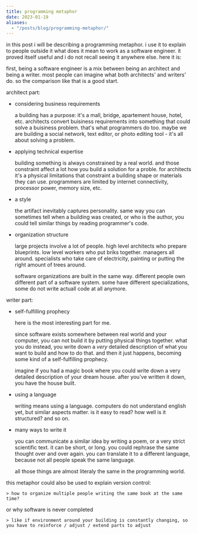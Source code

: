 ```yaml
---
title: programming metaphor
date: 2023-01-19
aliases:
  - "/posts/blog/programming-metaphor/"
---
```


in this post i will be describing a programming metaphor.
i use it to explain to people outside it what does it mean to work as a software engineer.
it proved itself useful and i do not recall seeing it anywhere else. here it is:

first, being a software engineer is a mix between being an architect and being a writer.
most people can imagine what both architects' and writers' do.
so the comparison like that is a good start.

architect part:

- considering business requirements

  a building has a purpose: it's a mall, bridge, apartement house, hotel, etc.
  architects convert buisiness requirements into something that could solve a buisiness problem.
  that's what programmers do too.
  maybe we are building a social network, text editor, or photo editing tool - it's all about solving a problem.

- applying technical expertise

  building something is always constrained by a real world.
  and those constraint affect a lot how you build a solution for a proble.
  for architects it's a physical limitations that constraint a building shape or materials they can use.
  programmers are limited by internet connectivity, processor power, memory size, etc.

- a style

  the artifact inevitably captures personality.
  same way you can sometimes tell when a building was created, or who is the author,
  you could tell similar things by reading programmer's code.

- organization structure

  large projects involve a lot of people.
  high level architects who prepare blueprints.
  low level workers who put briks together.
  managers all around.
  specialists who take care of electricity, painting or putting the right amount of trees around.

  software organizations are built in the same way.
  different people own different part of a software system.
  some have different specializations, some do not write actuall code at all anymore.

writer part:

- self-fulfilling prophecy

  here is the most interesting part for me.

  since software exists somewhere between real world and your computer, you can not build it by putting physical things together.
  what you do instead, you write down a _very_ detailed description of what you want to build and how to do that.
  and then it just happens, becoming some kind of a self-fulfilling prophecy.

  imagine if you had a magic book where you could write down a very detailed description of your dream house.
  after you've written it down, you have the house built.

- using a language

  writing means using a language.
  computers do not understand english yet, but similar aspects matter.
  is it easy to read?
  how well is it structured?
  and so on.

- many ways to write it

  you can communicate a similar idea by writing a poem, or a very strict scientific text.
  it can be short, or long.
  you could rephrase the same thought over and over again.
  you can translate it to a different language, because not all people speak the same language.

  all those things are almost literaly the same in the programming world.

this metaphor could also be used to explain version control:

    > how to organize multiple people writing the same book at the same time?

or why software is never completed

    > like if environment around your building is constantly changing, so you have to reinforce / adjust / extend parts to adjust
